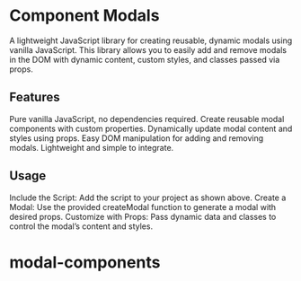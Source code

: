 # Component Modals

A lightweight JavaScript library for creating reusable, dynamic modals using vanilla JavaScript. This library allows you to easily add and remove modals in the DOM with dynamic content, custom styles, and classes passed via props.

## Features

Pure vanilla JavaScript, no dependencies required.
Create reusable modal components with custom properties.
Dynamically update modal content and styles using props.
Easy DOM manipulation for adding and removing modals.
Lightweight and simple to integrate.

## Usage

Include the Script: Add the script to your project as shown above.
Create a Modal: Use the provided createModal function to generate a modal with desired props.
Customize with Props: Pass dynamic data and classes to control the modal’s content and styles.
# modal-components
